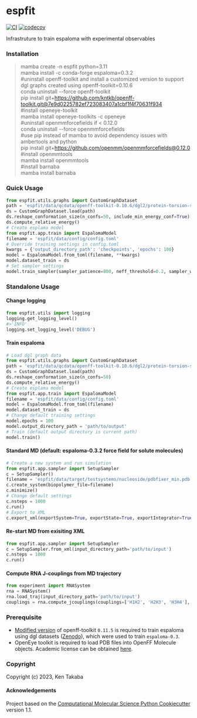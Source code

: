 espfit
==============================
[//]: # (Badges)
[![CI](https://github.com/kntkb/espfit/actions/workflows/CI.yaml/badge.svg)](https://github.com/kntkb/espfit/actions/workflows/CI.yaml)
[![codecov](https://codecov.io/gh/kntkb/espfit/branch/main/graph/badge.svg)](https://codecov.io/gh/kntkb/espfit/branch/main)
<!--[![GitHub Actions Build Status](https://github.com/kntkb/espfit/workflows/CI/badge.svg)](https://github.com/kntkb/espfit/actions?query=workflow%3ACI)-->


Infrastruture to train espaloma with experimental observables


### Installation
>mamba create -n espfit python=3.11  
>mamba install -c conda-forge espaloma=0.3.2  
>#uninstall openff-toolkit and install a customized version to support dgl graphs created using openff-toolkit=0.10.6  
>conda uninstall --force openff-toolkit  
>pip install git+https://github.com/kntkb/openff-toolkit.git@7e9d0225782ef723083407a1cbf1f4f70631f934  
>#install openeye-toolkit  
>mamba install openeye-toolkits -c openeye  
>#uninstall openmmforcefields if < 0.12.0  
>conda uninstall --force openmmforcefields  
>#use pip instead of mamba to avoid dependency issues with ambertools and python  
>pip install git+https://github.com/openmm/openmmforcefields@0.12.0  
>#install openmmtools  
>mamba install openmmtools  
>#install barnaba  
>mamba install barnaba  


### Quick Usage
```python
from espfit.utils.graphs import CustomGraphDataset  
path = 'espfit/data/qcdata/openff-toolkit-0.10.6/dgl2/protein-torsion-sm/'
ds = CustomGraphDataset.load(path)
ds.reshape_conformation_size(n_confs=50, include_min_energy_conf=True)
ds.compute_relative_energy()
# Create esplama model
from espfit.app.train import EspalomaModel
filename = 'espfit/data/config/config.toml'
# Override training settings in config.toml
kwargs = {'output_directory_path': 'checkpoints', 'epochs': 100}
model = EspalomaModel.from_toml(filename, **kwargs)
model.dataset_train = ds
# Set sampler settings
model.train_sampler(sampler_patience=800, neff_threshold=0.2, sampler_weight=1)
```

### Standalone Usage
#### Change logging
```python
from espfit.utils import logging
logging.get_logging_level()
#>'INFO'
logging.set_logging_level('DEBUG')
```

#### Train espaloma
```python
# Load dgl graph data
from espfit.utils.graphs import CustomGraphDataset  
path = 'espfit/data/qcdata/openff-toolkit-0.10.6/dgl2/protein-torsion-sm/'
ds = CustomGraphDataset.load(path)
ds.reshape_conformation_size(n_confs=50)
ds.compute_relative_energy()
# Create esplama model
from espfit.app.train import EspalomaModel
filename = 'espfit/data/config/config.toml'
model = EspalomaModel.from_toml(filename)
model.dataset_train = ds
# Change default training settings
model.epochs = 100
model.output_directory_path = 'path/to/output'
# Train (default output directory is current path)
model.train()
```

#### Standard MD (default: espaloma-0.3.2 force field for solute molecules)
```python
# Create a new system and run simulation
from espfit.app.sampler import SetupSampler
c = SetupSampler()
filename = 'espfit/data/target/testsystems/nucleoside/pdbfixer_min.pdb'
c.create_system(biopolymer_file=filename)
c.minimize()
# Change default settings
c.nsteps = 1000
c.run()
# Export to XML
c.export_xml(exportSystem=True, exportState=True, exportIntegrator=True, output_directory_path='path/to/output')
```

#### Re-start MD from exisiting XML
```python
from espfit.app.sampler import SetupSampler
c = SetupSampler.from_xml(input_directory_path='path/to/input')
c.nsteps = 1000
c.run()
```

#### Compute RNA J-couplings from MD trajectory
```python
from experiment import RNASystem
rna = RNASystem()
rna.load_traj(input_directory_path='path/to/input')
couplings = rna.compute_jcouplings(couplings=['H1H2', 'H2H3', 'H3H4'], residues=['A_1_0'])
```

### Prerequisite
- [Modified version](https://github.com/kntkb/openff-toolkit/tree/v0.14.5) of openff-toolkit `0.11.5` is required to train espaloma using dgl datasets ([Zenodo](https://zenodo.org/records/8150601)), which were used to train `espaloma-0.3`.
- OpenEye toolkit is required to load PDB files into OpenFF Molecule objects. Academic license can be obtained [here](https://www.eyesopen.com/academic-licensing).


### Copyright

Copyright (c) 2023, Ken Takaba


#### Acknowledgements
 
Project based on the 
[Computational Molecular Science Python Cookiecutter](https://github.com/molssi/cookiecutter-cms) version 1.1.
